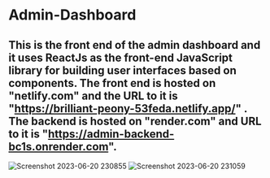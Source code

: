 ﻿# Admin-Dashboard
## This is the front end of the admin dashboard and it uses ReactJs as the front-end JavaScript library for building user interfaces based on components. The front end is hosted on "netlify.com" and the URL to it is "https://brilliant-peony-53feda.netlify.app/" . The backend is hosted on "render.com" and URL to it is "https://admin-backend-bc1s.onrender.com".
![Screenshot 2023-06-20 230855](https://github.com/Dubeyaviral/Admin-Dashboard/assets/85870610/d30ce767-ba95-4b13-a6cc-277d66cc5b62)
![Screenshot 2023-06-20 231059](https://github.com/Dubeyaviral/Admin-Dashboard/assets/85870610/7ad99f1f-ea00-449a-aa67-baa39ed4231d)
